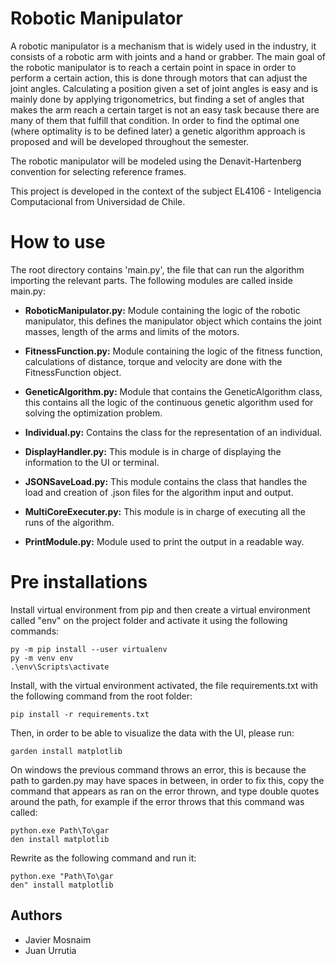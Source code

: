 # Robotic Manipulator

A robotic manipulator is a mechanism that is widely used in the industry, it consists of a robotic arm with joints and a hand or grabber. The main goal of the robotic manipulator is to reach a certain point in space in order to perform a certain action, this is done through motors that can adjust the joint angles. Calculating a position given a set of joint angles is easy and is mainly done by applying trigonometrics, but finding a set of angles that makes the arm reach a certain target is not an easy task because there are many of them that fulfill that condition. In order to find the optimal one (where optimality is to be defined later) a genetic algorithm approach is proposed and will be developed throughout the semester.

The robotic manipulator will be modeled using the Denavit-Hartenberg convention for selecting reference frames.

This project is developed in the context of the subject EL4106 - Inteligencia Computacional from Universidad de Chile. 

# How to use
The root directory contains 'main.py', the file that can run the algorithm importing the relevant parts. The following modules are called inside main.py:

* **RoboticManipulator.py:** Module containing the logic of the robotic manipulator, this defines the manipulator object which contains the joint masses, length of the arms and limits of the motors.

* **FitnessFunction.py:** Module containing the logic of the fitness function, calculations of distance, torque and velocity are done with the FitnessFunction object.

* **GeneticAlgorithm.py:** Module that contains the GeneticAlgorithm class, this contains all the logic of the continuous genetic algorithm used for solving the optimization problem.

* **Individual.py:** Contains the class for the representation of an individual.

* **DisplayHandler.py:** This module is in charge of displaying the information to the UI or terminal.

* **JSONSaveLoad.py:** This module contains the class that handles the load and creation of .json files for the algorithm input and output.

* **MultiCoreExecuter.py:** This module is in charge of executing all the runs of the algorithm.

* **PrintModule.py:** Module used to print the output in a readable way.

# Pre installations

Install virtual environment from pip and then create a virtual environment called "env" on the project folder and activate it using the following commands:

```
py -m pip install --user virtualenv
py -m venv env
.\env\Scripts\activate
```

Install, with the virtual environment activated, the file requirements.txt with the following command from the root folder:

```
pip install -r requirements.txt
```

Then, in order to be able to visualize the data with the UI, please run:
```
garden install matplotlib
```
On windows the previous command throws an error, this is because the path to garden.py may have spaces in between, in order to fix this, copy the command that appears as ran on the error thrown, and type double quotes around the path, for example if the error throws that this command was called:

```
python.exe Path\To\gar
den install matplotlib
```

Rewrite as the following command and run it:

```
python.exe "Path\To\gar
den" install matplotlib
```

## Authors
* Javier Mosnaim
* Juan Urrutia
